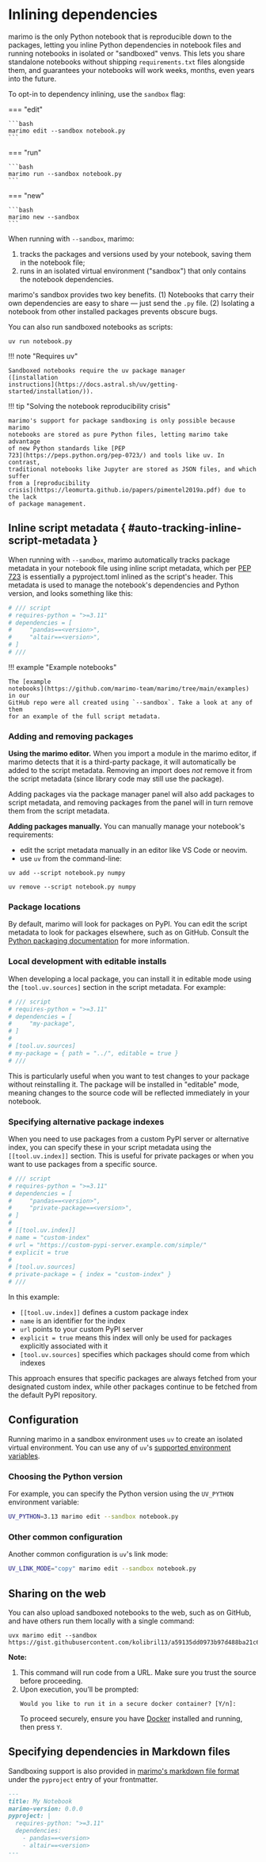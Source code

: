 # Inlining dependencies

marimo is the only Python notebook that is reproducible down to the packages,
letting you inline Python dependencies in notebook files and running notebooks
in isolated or "sandboxed" venvs. This lets you share standalone notebooks
without shipping `requirements.txt` files alongside them, and guarantees your
notebooks will work weeks, months, even years into the future.

To opt-in to dependency inlining, use the `sandbox` flag:

=== "edit"

    ```bash
    marimo edit --sandbox notebook.py
    ```

=== "run"

    ```bash
    marimo run --sandbox notebook.py
    ```

=== "new"

    ```bash
    marimo new --sandbox
    ```

When running with `--sandbox`, marimo:

1. tracks the packages and versions used by your notebook, saving
   them in the notebook file;
2. runs in an isolated virtual environment ("sandbox") that only
   contains the notebook dependencies.

marimo's sandbox provides two key benefits. (1) Notebooks that carry their own
dependencies are easy to share — just send the `.py` file. (2) Isolating a
notebook from other installed packages prevents obscure bugs.

You can also run sandboxed notebooks as scripts:

```console
uv run notebook.py
```

!!! note "Requires uv"

    Sandboxed notebooks require the uv package manager
    ([installation
    instructions](https://docs.astral.sh/uv/getting-started/installation/)).

!!! tip "Solving the notebook reproducibility crisis"

    marimo's support for package sandboxing is only possible because marimo
    notebooks are stored as pure Python files, letting marimo take advantage
    of new Python standards like [PEP
    723](https://peps.python.org/pep-0723/) and tools like uv. In contrast,
    traditional notebooks like Jupyter are stored as JSON files, and which suffer
    from a [reproducibility
    crisis](https://leomurta.github.io/papers/pimentel2019a.pdf) due to the lack
    of package management.

## Inline script metadata { #auto-tracking-inline-script-metadata }

When running with `--sandbox`, marimo automatically tracks package metadata in
your notebook file using inline script metadata, which per [PEP
723](https://peps.python.org/pep-0723/) is essentially a pyproject.toml inlined
as the script's header. This metadata is used to manage the
notebook's dependencies and Python version, and looks something like this:

```python
# /// script
# requires-python = ">=3.11"
# dependencies = [
#     "pandas==<version>",
#     "altair==<version>",
# ]
# ///
```

!!! example "Example notebooks"

    The [example
    notebooks](https://github.com/marimo-team/marimo/tree/main/examples) in our
    GitHub repo were all created using `--sandbox`. Take a look at any of them
    for an example of the full script metadata.

### Adding and removing packages

**Using the marimo editor.** When you import a module in the marimo editor, if
marimo detects that it is a third-party package, it will automatically be added
to the script metadata. Removing an import does _not_ remove it from the script
metadata (since library code may still use the package).

Adding packages via the package manager panel will also add packages to script
metadata, and removing packages from the panel will in turn remove them from
the script metadata.

**Adding packages manually.** You can manually manage your notebook's
requirements:

* edit the script metadata manually in an editor like VS Code or neovim.
* use `uv` from the command-line:

```console
uv add --script notebook.py numpy
```

```console
uv remove --script notebook.py numpy
```

### Package locations

By default, marimo will look for packages on PyPI. You can edit the script
metadata to look for packages elsewhere, such as on GitHub. Consult the [Python
packaging
documentation](https://packaging.python.org/en/latest/specifications/dependency-specifiers/#examples)
for more information.

### Local development with editable installs

When developing a local package, you can install it in editable mode using the
`[tool.uv.sources]` section in the script metadata. For example:

```python
# /// script
# requires-python = ">=3.11"
# dependencies = [
#     "my-package",
# ]
#
# [tool.uv.sources]
# my-package = { path = "../", editable = true }
# ///
```

This is particularly useful when you want to test changes to your package
without reinstalling it. The package will be installed in "editable" mode,
meaning changes to the source code will be reflected immediately in your
notebook.

### Specifying alternative package indexes

When you need to use packages from a custom PyPI server or alternative index,
you can specify these in your script metadata using the `[[tool.uv.index]]`
section. This is useful for private packages or when you want to use packages
from a specific source.

```python
# /// script
# requires-python = ">=3.11"
# dependencies = [
#     "pandas==<version>",
#     "private-package==<version>",
# ]
#
# [[tool.uv.index]]
# name = "custom-index"
# url = "https://custom-pypi-server.example.com/simple/"
# explicit = true
#
# [tool.uv.sources]
# private-package = { index = "custom-index" }
# ///
```

In this example:

- `[[tool.uv.index]]` defines a custom package index
- `name` is an identifier for the index
- `url` points to your custom PyPI server
- `explicit = true` means this index will only be used for packages explicitly associated with it
- `[tool.uv.sources]` specifies which packages should come from which indexes

This approach ensures that specific packages are always fetched from your designated custom index, while other packages continue to be fetched from the default PyPI repository.

## Configuration

Running marimo in a sandbox environment uses `uv` to create an isolated virtual
environment. You can use any of `uv`'s [supported environment
variables](https://docs.astral.sh/uv/configuration/environment/).

### Choosing the Python version

For example, you can specify the Python version using the `UV_PYTHON` environment variable:

```bash
UV_PYTHON=3.13 marimo edit --sandbox notebook.py
```

### Other common configuration

Another common configuration is `uv`'s link mode:

```bash
UV_LINK_MODE="copy" marimo edit --sandbox notebook.py
```

## Sharing on the web

You can also upload sandboxed notebooks to the web, such as on GitHub, and have
others run them locally with a single command:

```
uvx marimo edit --sandbox https://gist.githubusercontent.com/kolibril13/a59135dd0973b97d488ba21c650667fe/raw/5f98021b5d3c024d5827fa9464787517495178b4/marimo_minimal_numpy_example.py
```

**Note:**

1. This command will run code from a URL. Make sure you trust the source before proceeding.
2. Upon execution, you’ll be prompted:
   ```
   Would you like to run it in a secure docker container? [Y/n]:
   ```
   To proceed securely, ensure you have [Docker](https://www.docker.com/) installed and running, then press `Y`.



## Specifying dependencies in Markdown files

Sandboxing support is also provided in [marimo's markdown file
format](../editor_features/watching.md#as-markdown) under the
`pyproject` entry of your frontmatter.

```markdown
---
title: My Notebook
marimo-version: 0.0.0
pyproject: |
  requires-python: ">=3.11"
  dependencies:
    - pandas==<version>
    - altair==<version>
---
```



